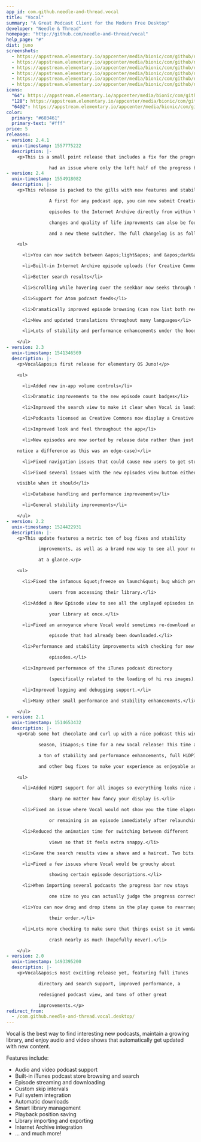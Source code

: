 ```yaml
---
app_id: com.github.needle-and-thread.vocal
title: "Vocal"
summary: "A Great Podcast Client for the Modern Free Desktop"
developer: "Needle & Thread"
homepage: "http://github.com/needle-and-thread/vocal"
help_page: "#"
dist: juno
screenshots:
  - https://appstream.elementary.io/appcenter/media/bionic/com/github/needle-and-thread.vocal/CD30FFB597C9D941DAF027A44E0ABBA9/screenshots/image-1_orig.png
  - https://appstream.elementary.io/appcenter/media/bionic/com/github/needle-and-thread.vocal/CD30FFB597C9D941DAF027A44E0ABBA9/screenshots/image-2_orig.png
  - https://appstream.elementary.io/appcenter/media/bionic/com/github/needle-and-thread.vocal/CD30FFB597C9D941DAF027A44E0ABBA9/screenshots/image-3_orig.png
  - https://appstream.elementary.io/appcenter/media/bionic/com/github/needle-and-thread.vocal/CD30FFB597C9D941DAF027A44E0ABBA9/screenshots/image-4_orig.png
  - https://appstream.elementary.io/appcenter/media/bionic/com/github/needle-and-thread.vocal/CD30FFB597C9D941DAF027A44E0ABBA9/screenshots/image-5_orig.png
  - https://appstream.elementary.io/appcenter/media/bionic/com/github/needle-and-thread.vocal/CD30FFB597C9D941DAF027A44E0ABBA9/screenshots/image-6_orig.png
icons:
  "64": https://appstream.elementary.io/appcenter/media/bionic/com/github/needle-and-thread.vocal/CD30FFB597C9D941DAF027A44E0ABBA9/icons/64x64/com.github.needle-and-thread.vocal_com.github.needle-and-thread.vocal.png
  "128": https://appstream.elementary.io/appcenter/media/bionic/com/github/needle-and-thread.vocal/CD30FFB597C9D941DAF027A44E0ABBA9/icons/128x128/com.github.needle-and-thread.vocal_com.github.needle-and-thread.vocal.png
  "64@2": https://appstream.elementary.io/appcenter/media/bionic/com/github/needle-and-thread.vocal/CD30FFB597C9D941DAF027A44E0ABBA9/icons/64x64@2/com.github.needle-and-thread.vocal_com.github.needle-and-thread.vocal.png
color:
  primary: "#603461"
  primary-text: "#fff"
price: 5
releases:
- version: 2.4.1
  unix-timestamp: 1557775222
  description: |-
    <p>This is a small point release that includes a fix for the progress bar, which in version 2.4.0

                had an issue where only the left half of the progress bar could be used for seeking.</p>
- version: 2.4
  unix-timestamp: 1554918082
  description: |-
    <p>This release is packed to the gills with new features and stability enhancements!

                A first for any podcast app, you can now submit Creative Commons licensed podcast

                episodes to the Internet Archive directly from within Vocal. Many other requested

                changes and quality of life improvments can also be found, such as chronological feeds

                and a new theme switcher. The full changelog is as follows:</p>

    <ul>

      <li>You can now switch between &apos;light&apos; and &apos;dark&apos; modes using the option in the gear menu</li>

      <li>Built-in Internet Archive episode uploads (for Creative Commons licensed feeds)</li>

      <li>Better search results</li>

      <li>Scrolling while hovering over the seekbar now seeks through the current episode</li>

      <li>Support for Atom podcast feeds</li>

      <li>Dramatically improved episode browsing (can now list both reverse-chronological or chronological - your choice)</li>

      <li>New and updated translations throughout many languages</li>

      <li>Lots of stability and performance enhancements under the hood</li>

    </ul>
- version: 2.3
  unix-timestamp: 1541346569
  description: |-
    <p>Vocal&apos;s first release for elementary OS Juno!</p>

    <ul>

      <li>Added new in-app volume controls</li>

      <li>Dramatic improvements to the new episode count badges</li>

      <li>Improved the search view to make it clear when Vocal is loading results from iTunes</li>

      <li>Podcasts licensed as Creative Commons now display a Creative Commons logo</li>

      <li>Improved look and feel throughout the app</li>

      <li>New episodes are now sorted by release date rather than just their position in the RSS feed (most users will not

    notice a difference as this was an edge-case)</li>

      <li>Fixed navigation issues that could cause new users to get stuck during the setup process</li>

      <li>Fixed several issues with the new episodes view button either being visible when it should not be, or not being

    visible when it should</li>

      <li>Database handling and performance improvements</li>

      <li>General stability improvements</li>

    </ul>
- version: 2.2
  unix-timestamp: 1524422931
  description: |-
    <p>This update features a metric ton of bug fixes and stability

            improvements, as well as a brand new way to see all your new episodes

            at a glance.</p>

    <ul>

      <li>Fixed the infamous &quot;freeze on launch&quot; bug which prevented some

                users from accessing their library.</li>

      <li>Added a New Episode view to see all the unplayed episodes in

                your library at once.</li>

      <li>Fixed an annoyance where Vocal would sometimes re-download an

                episode that had already been downloaded.</li>

      <li>Performance and stability improvements with checking for new

                episodes.</li>

      <li>Improved performance of the iTunes podcast directory

                (specifically related to the loading of hi res images).</li>

      <li>Improved logging and debugging support.</li>

      <li>Many other small performance and stability enhancements.</li>

    </ul>
- version: 2.1
  unix-timestamp: 1514653432
  description: |-
    <p>Grab some hot chocolate and curl up with a nice podcast this winter

            season, it&apos;s time for a new Vocal release! This time around, enjoy

            a ton of stability and performance enhancements, full HiDPI support, 

            and other bug fixes to make your experience as enjoyable as possible.</p>

    <ul>

      <li>Added HiDPI support for all images so everything looks nice and

    	        sharp no matter how fancy your display is.</li>

      <li>Fixed an issue where Vocal would not show you the time elapsed

    	        or remaining in an episode immediately after relaunching the app.</li>

      <li>Reduced the animation time for switching between different

    	        views so that it feels extra snappy.</li>

      <li>Gave the search results view a shave and a haircut. Two bits.</li>

      <li>Fixed a few issues where Vocal would be grouchy about

    	        showing certain episode descriptions.</li>

      <li>When importing several podcasts the progress bar now stays

    	        one size so you can actually judge the progress correctly.</li>

      <li>You can now drag and drop items in the play queue to rearrange

    	        their order.</li>

      <li>Lots more checking to make sure that things exist so it won&apos;t

    	        crash nearly as much (hopefully never).</li>

    </ul>
- version: 2.0
  unix-timestamp: 1493395200
  description: |-
    <p>Vocal&apos;s most exciting release yet, featuring full iTunes

    		directory and search support, improved performance, a

    		redesigned podcast view, and tons of other great

    		improvements.</p>
redirect_from:
  - /com.github.needle-and-thread.vocal.desktop/
---
```


<p>Vocal is the best way to find interesting new podcasts, maintain a growing library,
      and enjoy audio and video shows that automatically get updated with new content.</p>
<p>Features include:</p>
<ul>
  <li>Audio and video podcast support</li>
  <li>Built-in iTunes podcast store browsing and search</li>
  <li>Episode streaming and downloading</li>
  <li>Custom skip intervals</li>
  <li>Full system integration</li>
  <li>Automatic downloads</li>
  <li>Smart library management</li>
  <li>Playback position saving</li>
  <li>Library importing and exporting</li>
  <li>Internet Archive integration</li>
  <li>... and much more!</li>
</ul>